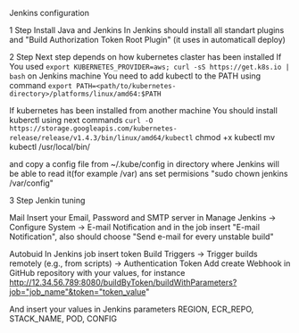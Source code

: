 Jenkins configuration

1 Step
Install Java and Jenkins
In Jenkins should install all standart plugins and "Build Authorization Token Root Plugin" (it uses in automaticall deploy)

2 Step
Next step depends on how kubernetes claster has been installed
If You used ```export KUBERNETES_PROVIDER=aws; curl -sS https://get.k8s.io | bash``` on Jenkins machine
You need to add kubectl to the PATH using command ```export PATH=<path/to/kubernetes-directory>/platforms/linux/amd64:$PATH```

If kubernetes has been installed from another machine You should install kuberctl using next commands 
```curl -O https://storage.googleapis.com/kubernetes-release/release/v1.4.3/bin/linux/amd64/kubectl``` 
chmod +x kubectl
mv kubectl /usr/local/bin/

and copy a config file from ~/.kube/config in directory where Jenkins will be able to read it(for example /var)
ans set permisions "sudo chown jenkins /var/config"

3 Step
Jenkin tuning

Mail
Insert your Email, Password and SMTP server in Manage Jenkins -> Configure System -> E-mail Notification
and in the job insert "E-mail Notification", also should choose "Send e-mail for every unstable build"

Autobuid
In Jenkins job insert token Build Triggers -> Trigger builds remotely (e.g., from scripts) -> Authentication Token
Add create Webhook in GitHub repository with your values, for instance  http://12.34.56.789:8080/buildByToken/buildWithParameters?job="job_name"&token="token_value"


And insert your values in Jenkins parameters REGION, ECR_REPO, STACK_NAME, POD, CONFIG






